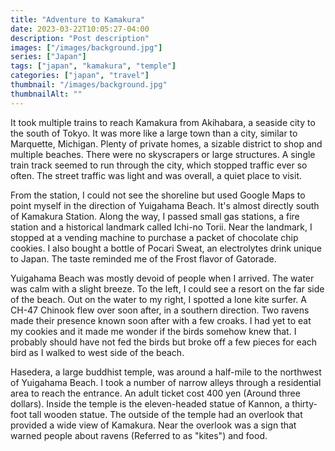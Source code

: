 ```yaml
---
title: "Adventure to Kamakura"
date: 2023-03-22T10:05:27-04:00
description: "Post description"
images: ["/images/background.jpg"]
series: ["Japan"]
tags: ["japan", "kamakura", "temple"]
categories: ["japan", "travel"]
thumbnail: "/images/background.jpg"
thumbnailAlt: ""
---
```


It took multiple trains to reach Kamakura from Akihabara, a seaside city to the south of Tokyo. It was more like a large town than a city, similar to Marquette, Michigan. Plenty of private homes, a sizable district to shop and multiple beaches. There were no skyscrapers or large structures. A single train track seemed to run through the city, which stopped traffic ever so often. The street traffic was light and was overall, a quiet place to visit.

From the station, I could not see the shoreline but used Google Maps to point myself in the direction of Yuigahama Beach. It's almost directly south of Kamakura Station. Along the way, I passed small gas stations, a fire station and a historical landmark called Ichi-no Torii. Near the landmark, I stopped at a vending machine to purchase a packet of chocolate chip cookies. I also bought a bottle of Pocari Sweat, an electrolytes drink unique to Japan. The taste reminded me of the Frost flavor of Gatorade.

Yuigahama Beach was mostly devoid of people when I arrived. The water was calm with a slight breeze. To the left, I could see a resort on the far side of the beach. Out on the water to my right, I spotted a lone kite surfer. A CH-47 Chinook flew over soon after, in a southern direction. Two ravens made their presence known soon after with a few croaks. I had yet to eat my cookies and it made me wonder if the birds somehow knew that. I probably should have not fed the birds but broke off a few pieces for each bird as I walked to west side of the beach.

Hasedera, a large buddhist temple, was around a half-mile to the northwest of Yuigahama Beach. I took a number of narrow alleys through a residential area to reach the entrance. An adult ticket cost 400 yen (Around three dollars). Inside the temple is the eleven-headed statue of Kannon, a thirty-foot tall wooden statue. The outside of the temple had an overlook that provided a wide view of Kamakura. Near the overlook was a sign that warned people about ravens (Referred to as "kites") and food.

<!-- Went to Komachi-dori Street -->

<!-- Tried matcha dongos and cup of chicken -->

<!-- Went to Tsurugaoka Hachiman-gū -->

<!-- Went to Meigetsu-in -->